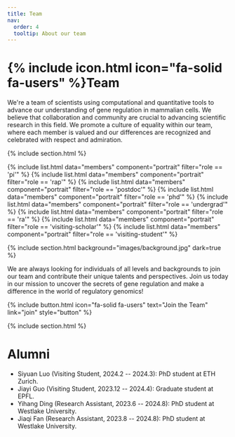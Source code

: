 ```yaml
---
title: Team
nav:
  order: 4
  tooltip: About our team
---
```


# {% include icon.html icon="fa-solid fa-users" %}Team

We're a team of scientists using computational and quantitative tools to advance our understanding of gene regulation in mammalian cells.
We believe that collaboration and community are crucial to advancing scientific research in this field.
We promote a culture of equality within our team, where each member is valued and our differences are recognized and celebrated with respect and admiration.

{% include section.html %}

{% include list.html data="members" component="portrait" filter="role == 'pi'" %}
{% include list.html data="members" component="portrait" filter="role == 'rap'" %}
{% include list.html data="members" component="portrait" filter="role == 'postdoc'" %}
{% include list.html data="members" component="portrait" filter="role == 'phd'" %}
{% include list.html data="members" component="portrait" filter="role == 'undergrad'" %}
{% include list.html data="members" component="portrait" filter="role == 'ra'" %}
{% include list.html data="members" component="portrait" filter="role == 'visiting-scholar'" %}
{% include list.html data="members" component="portrait" filter="role == 'visiting-student'" %}

{% include section.html background="images/background.jpg" dark=true %}

We are always looking for individuals of all levels and backgrounds to join our team and contribute their unique talents and perspectives.
Join us today in our mission to uncover the secrets of gene regulation and make a difference in the world of regulatory genomics!

{% include button.html icon="fa-solid fa-users" text="Join the Team" link="join" style="button" %}


{% include section.html %}

# Alumni

- Siyuan Luo (Visiting Student, 2024.2 -- 2024.3): PhD student at ETH Zurich.
- Jiayi Guo (Visiting Student, 2023.12 -- 2024.4): Graduate student at EPFL.
- Yihang Ding (Research Assistant, 2023.6 -- 2024.8): PhD student at Westlake University.
- Jiaqi Fan (Research Assistant, 2023.8 -- 2024.8): PhD student at Westlake University.